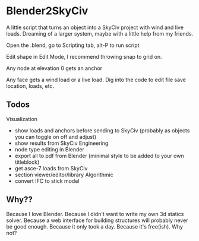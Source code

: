 # Blender2SkyCiv
A little script that turns an object into a SkyCiv project with wind and live loads. Dreaming of a larger system, maybe with a little help from my friends.

Open the .blend, go to Scripting tab, alt-P to run script

Edit shape in Edit Mode, I recommend throwing snap to grid on.

Any node at elevation 0 gets an anchor

Any face gets a wind load or a live load. Dig into the code to edit file save location, loads, etc. 


## Todos 
Visualization
 - show loads and anchors before sending to SkyCiv (probably as objects you can toggle on off and adjust)
 - show results from SkyCiv
Engineering
 - node type editing in Blender
 - export all to pdf from Blender (minimal style to be added to your own titleblock)
 - get asce-7 loads from SkyCiv
 - section viewer/editor/library
Algorithmic
 - convert IFC to stick model

 ## Why??
 Because I love Blender. 
 Because I didn't want to write my own 3d statics solver. 
 Because a web interface for building structures will probably never be good enough. 
 Because it only took a day.
 Because it's free(ish).
 Why not?
